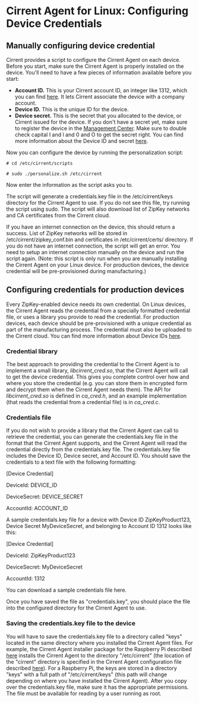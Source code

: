 ﻿# Cirrent Agent for Linux: Configuring Device Credentials

## Manually configuring device credential

Cirrent provides a script to configure the Cirrent Agent on each device. Before you start, make sure the Cirrent Agent is properly installed on the device. You'll need to have a few pieces of information available before you start:

-   **Account ID.** This is your Cirrent account ID, an integer like 1312, which you can find [here](https://go.cirrent.com/account). It lets Cirrent associate the device with a company account.
-   **Device ID.** This is the unique ID for the device.
-   **Device secret.** This is the secret that you allocated to the device, or Cirrent issued for the device. If you don't have a secret yet, make sure to register the device in the [Management Center](https://go.cirrent.com/management/devices). Make sure to double check capital I and l and 0 and O to get the secret right. You can find more information about the Device ID and secret [here](device-provisioning-security-options).

Now you can configure the device by running the personalization script:
```
# cd /etc/cirrent/scripts
```
```
# sudo ./personalize.sh /etc/cirrent
```
Now enter the information as the script asks you to.

The script will generate a credentials.key file in the /etc/cirrent/keys directory for the Cirrent Agent to use. If you do not see this file, try running the script using sudo. The script will also download list of ZipKey networks and CA certificates from the Cirrent cloud.

If you have an internet connection on the device, this should return a success. List of ZipKey networks will be stored in /etc/cirrent/zipkey_conf.bin and certificates in /etc/cirrent/certs/ directory. If you do not have an internet connection, the script will get an error. You need to setup an internet connection manually on the device and run the script again. (Note: this script is only run when you are manually installing the Cirrent Agent on your Linux device. For production devices, the device credential will be pre-provisioned during manufacturing.)

## Configuring credentials for production devices

Every ZipKey-enabled device needs its own credential. On Linux devices, the Cirrent Agent reads the credential from a specially formatted credential file, or uses a library you provide to read the credential. For production devices, each device should be pre-provisioned with a unique credential as part of the manufacturing process. The credential must also be uploaded to the Cirrent cloud. You can find more information about Device IDs [here](device-provisioning-security-options).

### **Credential library**

The best approach to providing the credential to the Cirrent Agent is to implement a small library, _libcirrent_cred.so_, that the Cirrent Agent will call to get the device credential. This gives you complete control over how and where you store the credential (e.g. you can store them in encrypted form and decrypt them when the Cirrent Agent needs them). The API for _libcirrent_cred.so_ is defined in _ca_cred.h_, and an example implementation (that reads the credential from a credential file) is in _ca_cred.c_.

### **Credentials file**

If you do not wish to provide a library that the Cirrent Agent can call to retrieve the credential, you can generate the credentials.key file in the format that the Cirrent Agent supports, and the Cirrent Agent will read the credential directly from the credentials.key file. The credentials.key file includes the Device ID, Device secret, and Account ID. You should save the credentials to a text file with the following formatting:

[Device Credential]

DeviceId: DEVICE_ID

DeviceSecret: DEVICE_SECRET

AccountId: ACCOUNT_ID

A sample credentials.key file for a device with Device ID ZipKeyProduct123, Device Secret MyDeviceSecret, and belonging to Account ID 1312 looks like this:

[Device Credential]

DeviceId: ZipKeyProduct123

DeviceSecret: MyDeviceSecret

AccountId: 1312

You can download a sample credentials file here.

Once you have saved the file as "credentials.key", you should place the file into the configured directory for the Cirrent Agent to use.

### **Saving the credentials.key file to the device**

 You will have to save the credentials.key file to a directory called "keys" located in the same directory where you installed the Cirrent Agent files. For example, the Cirrent Agent installer package for the Raspberry Pi described [here](installing-the-cirrent-agent-ini-on-raspberry-pi) installs the Cirrent Agent to the directory "/etc/cirrent" (the location of the "cirrent" directory is specified in the Cirrent Agent configuration file described [here](device-provisioning-security-options)). For a Raspberry Pi, the keys are stored in a directory "keys" with a full path of "/etc/cirrent/keys" (this path will change depending on where you have installed the Cirrent Agent). After you copy over the credentials.key file, make sure it has the appropriate permissions. The file must be available for reading by a user running as root.
